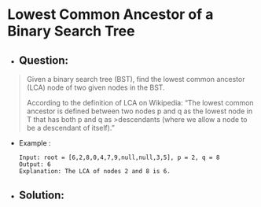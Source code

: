 # Lowest Common Ancestor of a Binary Search Tree
- ## Question:
>Given a binary search tree (BST), find the lowest common ancestor (LCA) node of two given nodes in the BST.
>
>According to the definition of LCA on Wikipedia: “The lowest common ancestor is defined between two nodes p and q as the lowest node in T that has both p and q as >descendants (where we allow a node to be a descendant of itself).”

- Example :

      Input: root = [6,2,8,0,4,7,9,null,null,3,5], p = 2, q = 8
      Output: 6
      Explanation: The LCA of nodes 2 and 8 is 6.
      

- ## Solution:
```cpp
